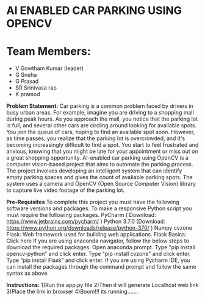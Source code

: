 # AI ENABLED CAR PARKING USING OPENCV

# Team Members:
* V Gowtham Kumar (leader)
* G Sneha
* G Prasad
* SR Srinivasa rao
* K pramod

**Problem Statement:**
Car parking is a common problem faced by drivers in busy urban areas. For example, imagine you are driving to a shopping mall during peak hours. As you approach the mall, you notice that the parking lot is full, and several other cars are circling around looking for available spots.
You join the queue of cars, hoping to find an available spot soon. However, as time passes, you realize that the parking lot is overcrowded, and it's becoming increasingly difficult to find a spot. You start to feel frustrated and anxious, knowing that you might be late for your appointment or miss out on a great shopping opportunity.
AI-enabled car parking using OpenCV is a computer vision-based project that aims to automate the parking process. The project involves developing an intelligent system that can identify empty parking spaces and gives the count of available parking spots.
The system uses a camera and OpenCV (Open Source Computer Vision) library to capture live video footage of the parking lot.


**Pre-Requisites**
To complete this project you must have the following software versions and packages. 
To make a responsive Python script you must require the following packages. 
PyCharm ( Download: https://www.jetbrains.com/pycharm/ ) 
Python 3.7.0 (Download: https://www.python.org/downloads/release/python-370/ )
Numpy
cvzone
Flask: 
Web framework used for building web applications. 
Flask Basics: Click here 
If you are using anaconda navigator, follow the below steps to download the required packages: 
Open anaconda prompt. 
Type "pip install opencv-python” and click enter. 
Type "pip install cvzone” and click enter. 
Type “pip install Flask” and click enter. 
If you are using Pycharm IDE, you can install the packages through the command prompt and follow the same syntax as above.



**Instructions:**
1)Run the app.py file
2)Then it will generate Localhost web link
3)Place the link in browser
4)Boom!!! its running.......
